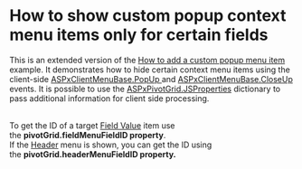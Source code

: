 # How to show custom popup context menu items only for certain fields


<p>This is an extended version of the <a href="https://www.devexpress.com/Support/Center/p/E2727">How to add a custom popup menu item</a> example. It demonstrates how to hide certain context menu items using the client-side <a href="http://documentation.devexpress.com/#AspNet/DevExpressWebASPxMenuScriptsASPxClientMenuBase_PopUptopic">ASPxClientMenuBase.PopUp </a> and <a href="http://documentation.devexpress.com/#AspNet/DevExpressWebASPxMenuScriptsASPxClientMenuBase_CloseUptopic">ASPxClientMenuBase.CloseUp </a> events. It is possible to use the <a href="http://documentation.devexpress.com/#AspNet/DevExpressWebASPxPivotGridASPxPivotGrid_JSPropertiestopic">ASPxPivotGrid.JSProperties</a> dictionary to pass additional information for client side processing.<br /><br /></p>
<p>To get the ID of a target <a href="https://documentation.devexpress.com/#AspNet/CustomDocument3597">Field Value</a> item use the <strong>pivotGrid.fieldMenuFieldID property</strong>.<br />If the <a href="https://documentation.devexpress.com/#AspNet/CustomDocument3586">Header</a> menu is shown, you can get the ID using the <strong>pivotGrid.headerMenuFieldID property.</strong></p>
<p><br /><br /></p>

<br/>


